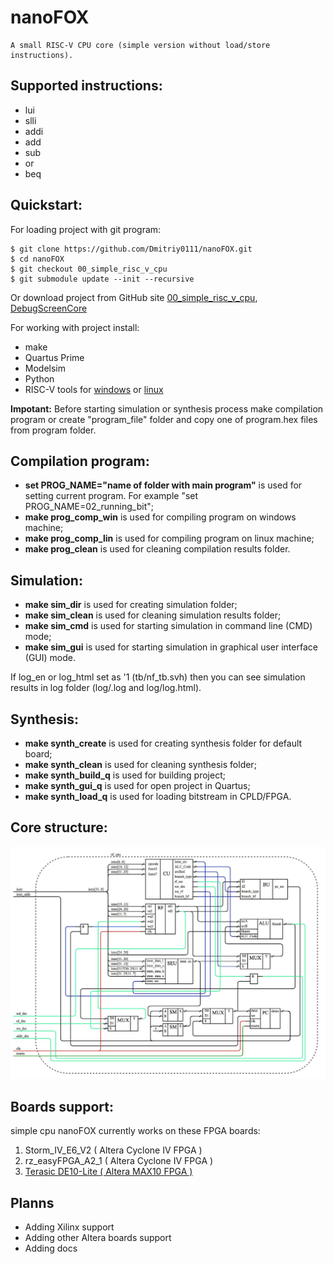 # **nanoFOX**
    A small RISC-V CPU core (simple version without load/store instructions).
## Supported instructions:
*   lui
*   slli
*   addi
*   add
*   sub
*   or
*   beq

## Quickstart:
For loading project with git program:

    $ git clone https://github.com/Dmitriy0111/nanoFOX.git 
    $ cd nanoFOX 
    $ git checkout 00_simple_risc_v_cpu 
    $ git submodule update --init --recursive 

Or download project from GitHub site <a href="https://github.com/Dmitriy0111/nanoFOX">00_simple_risc_v_cpu</a>, <a href="https://github.com/Dmitriy0111/DebugScreenCore">DebugScreenCore</a>

For working with project install:
*   make
*   Quartus Prime
*   Modelsim
*   Python
*   RISC-V tools for <a href="https://">windows</a> or <a href="https://">linux</a>

**Impotant:** Before starting simulation or synthesis process make compilation program or create "program_file" folder and copy one of program.hex files from program folder.

## Compilation program:
*   **set PROG_NAME="name of folder with main program"** is used for setting current program. For example "set PROG_NAME=02_running_bit";
*   **make prog_comp_win** is used for compiling program on windows machine;
*   **make prog_comp_lin** is used for compiling program on linux machine;
*   **make prog_clean** is used for cleaning compilation results folder.

## Simulation:
*   **make sim_dir** is used for creating simulation folder;
*   **make sim_clean** is used for cleaning simulation results folder;
*   **make sim_cmd** is used for starting simulation in command line (CMD) mode;
*   **make sim_gui** is used for starting simulation in graphical user interface (GUI) mode.

If log_en or log_html set as '1 (tb/nf_tb.svh) then you can see simulation results in log folder (log/.log and log/log.html).

## Synthesis:
*   **make synth_create** is used for creating synthesis folder for default board;
*   **make synth_clean** is used for cleaning synthesis folder;
*   **make synth_build_q** is used for building project;
*   **make synth_gui_q** is used for open project in Quartus;
*   **make synth_load_q** is used for loading bitstream in CPLD/FPGA.

## Core structure:
![cpu_system](doc/cpu_system.jpg)

## Boards support:
simple cpu nanoFOX currently works on these FPGA boards:
<ol>
<li>Storm_IV_E6_V2 ( Altera Cyclone IV FPGA )</li>
<li>rz_easyFPGA_A2_1 ( Altera Cyclone IV FPGA )</li>
<li><a href="https://www.terasic.com.tw/cgi-bin/page/archive.pl?Language=English&CategoryNo=234&No=1021">Terasic DE10-Lite ( Altera MAX10 FPGA )</a></li>
</ol>

## Planns
*   Adding Xilinx support
*   Adding other Altera boards support
*   Adding docs
